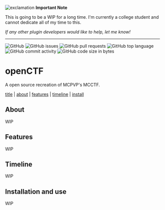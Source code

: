 ![exclamation](https://i.imgur.com/OmmwUkd.png) __**Important Note**__

This is going to be a WIP for a long time. I'm currently a college student and cannot dedicate all of my time to this.

*If any other plugin developers would like to help, let me know!*

---

![GitHub](https://img.shields.io/github/license/averwhy/openCTF?style=flat-square)
![GitHub issues](https://img.shields.io/github/issues/averwhy/openCTF?style=flat-square)
![GitHub pull requests](https://img.shields.io/github/issues-pr/averwhy/openCTF?style=flat-square)
![GitHub top language](https://img.shields.io/github/languages/top/averwhy/openCTF?style=flat-square)
![GitHub commit activity](https://img.shields.io/github/commit-activity/m/averwhy/openCTF?style=flat-square)
![GitHub code size in bytes](https://img.shields.io/github/languages/code-size/averwhy/openCTF?style=flat-square)


# openCTF
A open source recreation of MCPVP's MCCTF.

[title](https://github.com/averwhy/openCTF/blob/main/README.md#openctf) | [about](https://github.com/averwhy/openCTF/blob/main/README.md#about) | [features](https://github.com/averwhy/openCTF/blob/main/README.md#features) | [timeline](https://github.com/averwhy/openCTF/blob/main/README.md#timeline) | [install](https://github.com/averwhy/openCTF#installation-and-use)

## About
WIP

## Features 
WIP

## Timeline
WIP

## Installation and use
WIP
